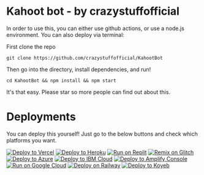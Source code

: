 # Kahoot bot - by crazystuffofficial

In order to use this, you can either use github actions, or use a node.js environment. You can also deploy via terminal:

First clone the repo

```
git clone https://github.com/crazystuffofficial/KahootBot
```

Then go into the directory, install dependencies, and run!

```
cd KahootBot && npm install && npm start
```

It's that easy. Please star so more people can find out about this.



# Deployments

You can deploy this yourself! Just go to the below buttons and check which platforms you want.


[![Deploy to Vercel](https://binbashbanana.github.io/deploy-buttons/buttons/remade/vercel.svg)](https://vercel.com/new/clone?repository-url=https://github.com/crazystuffofficial/KahootBot)
[![Deploy to Heroku](https://raw.githubusercontent.com/BinBashBanana/deploy-buttons/master/buttons/remade/heroku.svg)](https://heroku.com/deploy/?template=https://github.com/crazystuffofficial/KahootBot)
[![Run on Replit](https://raw.githubusercontent.com/BinBashBanana/deploy-buttons/master/buttons/remade/replit.svg)](https://replit.com/github/crazystuffofficial/KahootBot)
[![Remix on Glitch](https://raw.githubusercontent.com/BinBashBanana/deploy-buttons/master/buttons/remade/glitch.svg)](https://glitch.com/edit/#!/import/github/crazystuffofficial/KahootBot)
[![Deploy to Azure](https://raw.githubusercontent.com/BinBashBanana/deploy-buttons/master/buttons/remade/azure.svg)](https://deploy.azure.com/?repository=https://github.com/crazystuffofficial/KahootBot)
[![Deploy to IBM Cloud](https://raw.githubusercontent.com/BinBashBanana/deploy-buttons/master/buttons/remade/ibmcloud.svg)](https://cloud.ibm.com/devops/setup/deploy?repository=https://github.com/crazystuffofficial/KahootBot)
[![Deploy to Amplify Console](https://raw.githubusercontent.com/BinBashBanana/deploy-buttons/master/buttons/remade/amplifyconsole.svg)](https://console.aws.amazon.com/amplify/home#/deploy?repo=https://github.com/crazystuffofficial/KahootBot)
[![Run on Google Cloud](https://raw.githubusercontent.com/BinBashBanana/deploy-buttons/master/buttons/remade/googlecloud.svg)](https://deploy.cloud.run/?git_repo=https://github.com/crazystuffofficial/KahootBot)
[![Deploy on Railway](https://railway.app/button.svg)](https://railway.app/new/template?template=https%3A%2F%2Fgithub.com%2Fcrazystuffofficial%2FKahootBot)
[![Deploy to Koyeb](https://www.koyeb.com/static/images/deploy/button.svg)](https://app.koyeb.com/deploy?type=git&repository=github.com/crazystuffofficial/KahootBot&branch=master&name=HolyUnblocker&run_command=npm%start)
